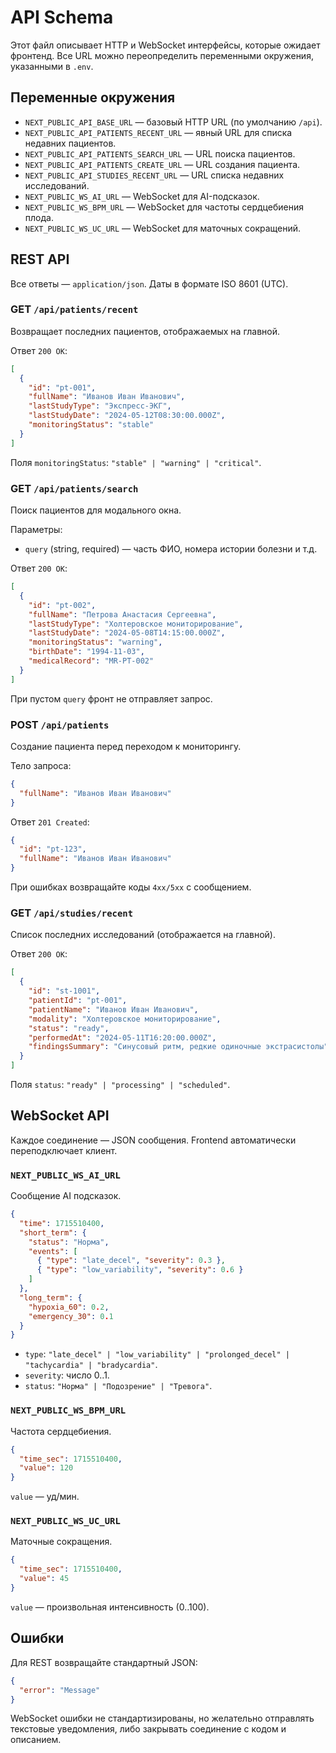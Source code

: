 # API Schema

Этот файл описывает HTTP и WebSocket интерфейсы, которые ожидает фронтенд.
Все URL можно переопределить переменными окружения, указанными в `.env`.

## Переменные окружения

- `NEXT_PUBLIC_API_BASE_URL` — базовый HTTP URL (по умолчанию `/api`).
- `NEXT_PUBLIC_API_PATIENTS_RECENT_URL` — явный URL для списка недавних пациентов.
- `NEXT_PUBLIC_API_PATIENTS_SEARCH_URL` — URL поиска пациентов.
- `NEXT_PUBLIC_API_PATIENTS_CREATE_URL` — URL создания пациента.
- `NEXT_PUBLIC_API_STUDIES_RECENT_URL` — URL списка недавних исследований.
- `NEXT_PUBLIC_WS_AI_URL` — WebSocket для AI-подсказок.
- `NEXT_PUBLIC_WS_BPM_URL` — WebSocket для частоты сердцебиения плода.
- `NEXT_PUBLIC_WS_UC_URL` — WebSocket для маточных сокращений.

## REST API

Все ответы — `application/json`. Даты в формате ISO 8601 (UTC).

### GET `/api/patients/recent`
Возвращает последних пациентов, отображаемых на главной.

Ответ `200 OK`:
```json
[
  {
    "id": "pt-001",
    "fullName": "Иванов Иван Иванович",
    "lastStudyType": "Экспресс-ЭКГ",
    "lastStudyDate": "2024-05-12T08:30:00.000Z",
    "monitoringStatus": "stable"
  }
]
```

Поля `monitoringStatus`: `"stable" | "warning" | "critical"`.

### GET `/api/patients/search`
Поиск пациентов для модального окна.

Параметры:
- `query` (string, required) — часть ФИО, номера истории болезни и т.д.

Ответ `200 OK`:
```json
[
  {
    "id": "pt-002",
    "fullName": "Петрова Анастасия Сергеевна",
    "lastStudyType": "Холтеровское мониторирование",
    "lastStudyDate": "2024-05-08T14:15:00.000Z",
    "monitoringStatus": "warning",
    "birthDate": "1994-11-03",
    "medicalRecord": "MR-PT-002"
  }
]
```

При пустом `query` фронт не отправляет запрос.

### POST `/api/patients`
Создание пациента перед переходом к мониторингу.

Тело запроса:
```json
{
  "fullName": "Иванов Иван Иванович"
}
```

Ответ `201 Created`:
```json
{
  "id": "pt-123",
  "fullName": "Иванов Иван Иванович"
}
```

При ошибках возвращайте коды `4xx/5xx` с сообщением.

### GET `/api/studies/recent`
Список последних исследований (отображается на главной).

Ответ `200 OK`:
```json
[
  {
    "id": "st-1001",
    "patientId": "pt-001",
    "patientName": "Иванов Иван Иванович",
    "modality": "Холтеровское мониторирование",
    "status": "ready",
    "performedAt": "2024-05-11T16:20:00.000Z",
    "findingsSummary": "Синусовый ритм, редкие одиночные экстрасистолы"
  }
]
```

Поля `status`: `"ready" | "processing" | "scheduled"`.

## WebSocket API

Каждое соединение — JSON сообщения. Frontend автоматически переподключает клиент.

### `NEXT_PUBLIC_WS_AI_URL`
Сообщение AI подсказок.
```json
{
  "time": 1715510400,
  "short_term": {
    "status": "Норма",
    "events": [
      { "type": "late_decel", "severity": 0.3 },
      { "type": "low_variability", "severity": 0.6 }
    ]
  },
  "long_term": {
    "hypoxia_60": 0.2,
    "emergency_30": 0.1
  }
}
```
- `type`: `"late_decel" | "low_variability" | "prolonged_decel" | "tachycardia" | "bradycardia"`.
- `severity`: число 0..1.
- `status`: `"Норма" | "Подозрение" | "Тревога"`.

### `NEXT_PUBLIC_WS_BPM_URL`
Частота сердцебиения.
```json
{
  "time_sec": 1715510400,
  "value": 120
}
```
`value` — уд/мин.

### `NEXT_PUBLIC_WS_UC_URL`
Маточные сокращения.
```json
{
  "time_sec": 1715510400,
  "value": 45
}
```
`value` — произвольная интенсивность (0..100).

## Ошибки

Для REST возвращайте стандартный JSON:
```json
{
  "error": "Message"
}
```

WebSocket ошибки не стандартизированы, но желательно отправлять текстовые уведомления, либо закрывать соединение с кодом и описанием.

